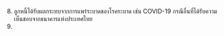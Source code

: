 8. ลูกหนี้ได้รับผลกระทบจากการแพร่ระบาดของโรคระบาด เช่น COVID-19
กรณีอื่นที่ได้รับความเห็นชอบจากธนาคารแห่งประเทศไทย
9.
